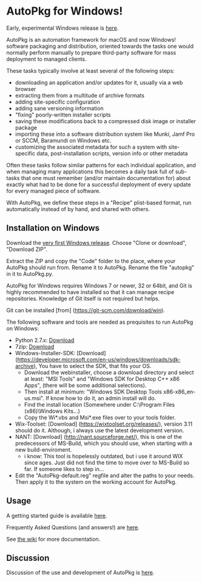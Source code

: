 AutoPkg for Windows!
====================

Early, experimental Windows release is [here](https://github.com/NickETH/autopkg/tree/win).

AutoPkg is an automation framework for macOS and now Windows! software packaging and distribution, oriented towards the tasks one would normally perform manually to prepare third-party software for mass deployment to managed clients.

These tasks typically involve at least several of the following steps:

* downloading an application and/or updates for it, usually via a web browser
* extracting them from a multitude of archive formats
* adding site-specific configuration
* adding sane versioning information
* "fixing" poorly-written installer scripts
* saving these modifications back to a compressed disk image or installer package
* importing these into a software distribution system like Munki, Jamf Pro or SCCM, Baramundi on Windows etc.
* customizing the associated metadata for such a system with site-specific data, post-installation scripts, version info or other metadata

Often these tasks follow similar patterns for each individual application, and when managing many applications this becomes a daily task full of sub-tasks that one must remember (and/or maintain documentation for) about exactly what had to be done for a successful deployment of every update for every managed piece of software.

With AutoPkg, we define these steps in a "Recipe" plist-based format, run automatically instead of by hand, and shared with others.


Installation on Windows
-----------------------

Download the [very first Windows release](https://github.com/NickETH/autopkg/tree/win). Choose "Clone or download", "Download ZIP".

Extract the ZIP and copy the "Code" folder to the place, where your AutoPkg should run from. Rename it to AutoPkg. Rename the file "autopkg" in it to AutoPkg.py.

AutoPkg for Windows requires Windows 7 or newer, 32 or 64bit, and Git is highly recommended to have installed so that it can manage recipe repositories. Knowledge of Git itself is not required but helps.

Git can be installed [from] (https://git-scm.com/download/win).

The following software and tools are needed as prequisites to run AutoPkg on Windows:

* Python 2.7.x: [Download](https://www.python.org/downloads/)
* 7zip: [Download](https://www.7-zip.org/)
* Windows-Installer-SDK: [Download] (https://developer.microsoft.com/en-us/windows/downloads/sdk-archive), You have to select the SDK, that fits your OS.
  * Download the webinstaller, choose a download directory and select at least: "MSI Tools" and "Windows SDK for Desktop C++ x86 Apps", (there will be some additional selections).
  * Then install at minimum: "Windows SDK Desktop Tools x86-x86_en-us.msi". If know how to do it, an admin install will do.
  * Find the install location (Somewhere under C:\Program Files (x86)\Windows Kits\...)
  * Copy the Wi*.vbs and Msi*.exe files over to your tools folder.
* Wix-Toolset: [Download] (https://wixtoolset.org/releases/), version 3.11 should do it. Although, i always use the latest development version.
* NANT: [Download] (http://nant.sourceforge.net/), this is one of the predecessors of MS-Build, which you should use, when starting with a new build-enviroment.
  * i know: This tool is hopelessly outdated, but i use it around WIX since ages. Just did not find the time to move over to MS-Build so far. If someone likes to step in...
* Edit the "AutoPkg-default.reg" regfile and alter the paths to your needs. Then apply it to the system on the working account for AutoPkg.

Usage
-----

A getting started guide is available [here](https://github.com/autopkg/autopkg/wiki/Getting-Started).

Frequently Asked Questions (and answers!) are [here](https://github.com/autopkg/autopkg/wiki/FAQ).

See [the wiki](https://github.com/autopkg/autopkg/wiki) for more documentation.


Discussion
----------

Discussion of the use and development of AutoPkg is [here](http://groups.google.com/group/autopkg-discuss).
